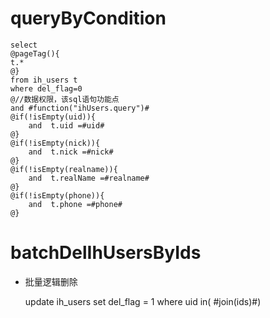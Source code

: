 queryByCondition
===


    select 
    @pageTag(){
    t.*
    @}
    from ih_users t
    where del_flag=0 
    @//数据权限，该sql语句功能点  
    and #function("ihUsers.query")#
    @if(!isEmpty(uid)){
        and  t.uid =#uid#
    @}
    @if(!isEmpty(nick)){
        and  t.nick =#nick#
    @}
    @if(!isEmpty(realname)){
        and  t.realName =#realname#
    @}
    @if(!isEmpty(phone)){
        and  t.phone =#phone#
    @}
    
    
    

batchDelIhUsersByIds
===

* 批量逻辑删除

    update ih_users set del_flag = 1 where uid  in( #join(ids)#)
    
